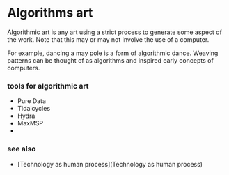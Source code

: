 # Algorithms art

Algorithmic art is any art using a strict process to generate some aspect of the work. Note that this may or may not involve the use of a computer. 

For example, dancing a may pole is a form of algorithmic dance. Weaving patterns can be thought of as algorithms and inspired early concepts of computers. 

### tools for algorithmic art
- Pure Data
- Tidalcycles
- Hydra
- MaxMSP
- 


### see also
- [Technology as human process](Technology as human process)
